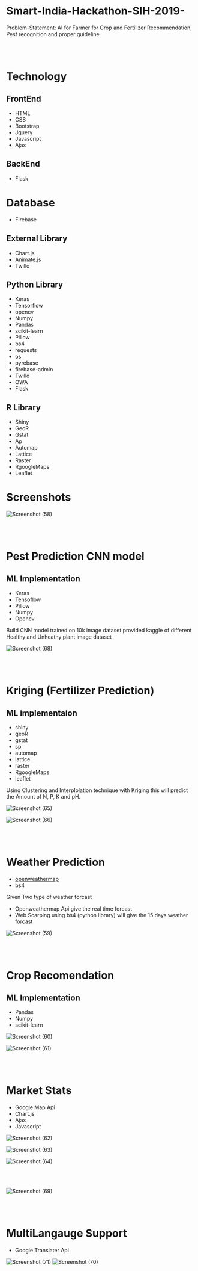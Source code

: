 # Smart-India-Hackathon-SIH-2019-
Problem-Statement: AI for Farmer for Crop and Fertilizer Recommendation, Pest recognition and proper guideline

<br/>
<br/>

# Technology

## FrontEnd
- HTML
- CSS
- Bootstrap
- Jquery
- Javascript
- Ajax

## BackEnd
- Flask


# Database
- Firebase

## External Library
- Chart.js
- Animate.js
- Twillo

## Python Library
- Keras
- Tensorflow
- opencv
- Numpy
- Pandas
- scikit-learn
- Pillow
- bs4
- requests
- os
- pyrebase
- firebase-admin
- Twillo
- OWA
- Flask

## R Library

- Shiny
- GeoR
- Gstat
- Ap
- Automap
- Lattice
- Raster
- RgoogleMaps
- Leaflet

# Screenshots

![Screenshot (58)](https://user-images.githubusercontent.com/31537362/57468277-c6ac6a00-72a1-11e9-83f0-1df59106ee28.png)


<br/>
<br/>


# Pest Prediction CNN model
## ML Implementation
- Keras
- Tensoflow
- Pillow
- Numpy
- Opencv

Build CNN model trained on 10k image dataset provided kaggle of different Healthy and Unheathy plant image dataset

![Screenshot (68)](https://user-images.githubusercontent.com/31537362/57468347-e5126580-72a1-11e9-9289-0a5c406e3f6f.png)


<br/>
<br/>


# Kriging (Fertilizer Prediction)
## ML implementaion
- shiny
- geoR
- gstat
- sp
- automap
- lattice
- raster
- RgoogleMaps
- leaflet

Using Clustering and Interplolation technique with Kriging this will predict the Amount of N, P, K and pH. 

![Screenshot (65)](https://user-images.githubusercontent.com/31537362/57468332-dc219400-72a1-11e9-8c55-4fff2c7e34c1.png)

![Screenshot (66)](https://user-images.githubusercontent.com/31537362/57468340-df1c8480-72a1-11e9-8524-47e19a388865.png)



<br/>
<br/>

# Weather Prediction
- [openweathermap](https://openweathermap.org/)
- bs4

Given Two type of weather forcast 
- Openweathermap Api give the real time forcast
- Web Scarping using bs4 (python library) will give the 15 days weather forcast

![Screenshot (59)](https://user-images.githubusercontent.com/31537362/57468285-c9a75a80-72a1-11e9-9684-512db4dcd177.png)

<br/>
<br/>


# Crop Recomendation
## ML Implementation
- Pandas
- Numpy
- scikit-learn

![Screenshot (60)](https://user-images.githubusercontent.com/31537362/57468292-cd3ae180-72a1-11e9-9cb6-995b79506232.png)



![Screenshot (61)](https://user-images.githubusercontent.com/31537362/57468301-d0ce6880-72a1-11e9-82fa-48414fe994e4.png)


<br/>
<br/>


# Market Stats
- Google Map Api
- Chart.js
- Ajax
- Javascript


![Screenshot (62)](https://user-images.githubusercontent.com/31537362/57468307-d3c95900-72a1-11e9-8176-fade643663b0.png)



![Screenshot (63)](https://user-images.githubusercontent.com/31537362/57468317-d6c44980-72a1-11e9-9a29-a8b06c120d82.png)



![Screenshot (64)](https://user-images.githubusercontent.com/31537362/57468329-d9bf3a00-72a1-11e9-8f2a-b0d35f2ee555.png)



<br/>
<br/>


![Screenshot (69)](https://user-images.githubusercontent.com/31537362/57468357-e774bf80-72a1-11e9-83dd-fb1809d8e90e.png)


<br/>
<br/>


# MultiLangauge Support
- Google Translater Api

![Screenshot (71)](https://user-images.githubusercontent.com/31537362/57468764-be086380-72a2-11e9-93b8-c8031e614b1f.png)
![Screenshot (70)](https://user-images.githubusercontent.com/31537362/57468761-bb0d7300-72a2-11e9-9dc2-e4ce750c44ee.png)







